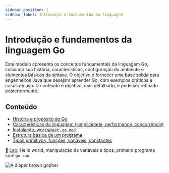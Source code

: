 ```yaml
---
sidebar_position: 1
sidebar_label: Introdução e fundamentos da linguagem
---
```


<div className="row">
<div className="col">

# Introdução e fundamentos da linguagem Go

Este módulo apresenta os conceitos fundamentais da linguagem Go, incluindo sua história, características, configuração do ambiente e elementos básicos da sintaxe. O objetivo é fornecer uma base sólida para engenheiros Java que desejam aprender Go, com exemplos práticos e casos de uso. O conteúdo é objetivo, mas detalhado, e pode ser refinado posteriormente.

## Conteúdo

- [História e propósito do Go](1-historia-proposito.md)
- [Características da linguagem (simplicidade, performance, concorrência)](2-caracteristicas.md)
- [Instalação, workspace, `go mod`](3-instalacao.md)
- [Estrutura básica de um programa](4-estrutura-basica.md)
- [Tipos primitivos, funções, variáveis, constantes](5-tipos-primitivos.md)

📌 [Lab](6-laboratorio.md): Hello world, manipulação de variáveis e tipos, primeiro programa com `go run`.

</div>
<div className="col col--3 text--left">
<img 
    src={require('@site/static/img/gophers/gopher-baby.png').default} 
    style={{ marginTop:'80px' }}
    alt="A diaper brown gopher" />
</div>
</div>
